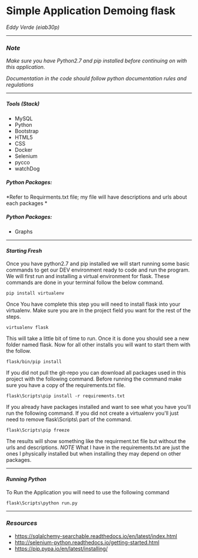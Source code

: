 # Simple Application Demoing flask
*Eddy Verde (eiab30p)*
___
### *Note*

*Make sure you have Python2.7 and pip installed before continuing on with this
application.*

*Documentation in the code should follow python documentation rules and regulations*

___

##### *Tools (Stack)*
* MySQL
* Python
* Bootstrap
* HTML5
* CSS
* Docker
* Selenium
* pycco
* watchDog


##### *Python Packages:*
*Refer to Requirments.txt file;  my file will have descriptions and urls about each packages *


##### *Python Packages:*
* Graphs

___

#### *Starting Fresh*

Once you have python2.7 and pip installed we will start running some basic commands to get our DEV environment ready to code and run the program. We will first run and installing a virtual environment for flask. These commands are done in your terminal follow the below command.

```
pip install virtualenv
```
Once You have complete this step you will need to install flask into your virtualenv. Make sure you are in the project field you want for the rest of the steps.

```
virtualenv flask
```

This will take a little bit of time to run. Once it is done you should see a new folder named flask. Now for all other installs you will want to start them with the follow.

```
flask/bin/pip install
```

If you did not pull the git-repo you can download all packages used in this project with the following command. Before running the command make sure you have a copy of the requirements.txt file.

```
flask\Scripts\pip install -r requirements.txt
```

If you already have packages installed and want to see what you have you'll run the following command. If you did not create a virtualenv you'll just need to remove flask\Scripts\ part of the command.

```
flask\Scripts\pip freeze
```

The results will show something like the requirment.txt file but without the urls and descriptions. *NOTE* What I have in the requirements.txt are just the ones I physically installed but when installing they may depend on other packages.
___

#### *Running Python*

To Run the Application you will need to use the following command

```
flask\Scripts\python run.py
```

___

### *Resources*
* https://sqlalchemy-searchable.readthedocs.io/en/latest/index.html
* http://selenium-python.readthedocs.io/getting-started.html
* https://pip.pypa.io/en/latest/installing/
